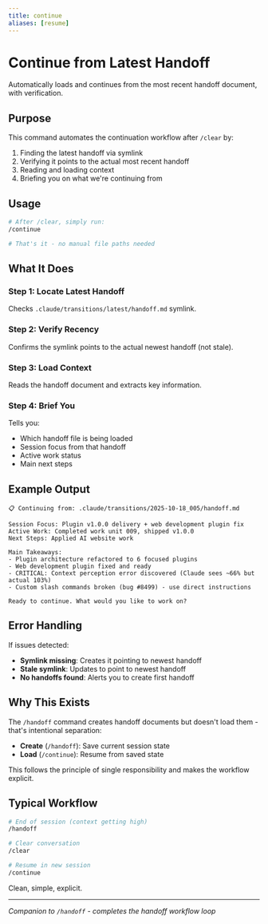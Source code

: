 ```yaml
---
title: continue
aliases: [resume]
---
```


# Continue from Latest Handoff

Automatically loads and continues from the most recent handoff document, with verification.

## Purpose

This command automates the continuation workflow after `/clear` by:
1. Finding the latest handoff via symlink
2. Verifying it points to the actual most recent handoff
3. Reading and loading context
4. Briefing you on what we're continuing from

## Usage

```bash
# After /clear, simply run:
/continue

# That's it - no manual file paths needed
```

## What It Does

### Step 1: Locate Latest Handoff
Checks `.claude/transitions/latest/handoff.md` symlink.

### Step 2: Verify Recency
Confirms the symlink points to the actual newest handoff (not stale).

### Step 3: Load Context
Reads the handoff document and extracts key information.

### Step 4: Brief You
Tells you:
- Which handoff file is being loaded
- Session focus from that handoff
- Active work status
- Main next steps

## Example Output

```
📋 Continuing from: .claude/transitions/2025-10-18_005/handoff.md

Session Focus: Plugin v1.0.0 delivery + web development plugin fix
Active Work: Completed work unit 009, shipped v1.0.0
Next Steps: Applied AI website work

Main Takeaways:
- Plugin architecture refactored to 6 focused plugins
- Web development plugin fixed and ready
- CRITICAL: Context perception error discovered (Claude sees ~66% but actual 103%)
- Custom slash commands broken (bug #8499) - use direct instructions

Ready to continue. What would you like to work on?
```

## Error Handling

If issues detected:
- **Symlink missing**: Creates it pointing to newest handoff
- **Stale symlink**: Updates to point to newest handoff
- **No handoffs found**: Alerts you to create first handoff

## Why This Exists

The `/handoff` command creates handoff documents but doesn't load them - that's intentional separation:
- **Create** (`/handoff`): Save current session state
- **Load** (`/continue`): Resume from saved state

This follows the principle of single responsibility and makes the workflow explicit.

## Typical Workflow

```bash
# End of session (context getting high)
/handoff

# Clear conversation
/clear

# Resume in new session
/continue
```

Clean, simple, explicit.

---

*Companion to `/handoff` - completes the handoff workflow loop*
